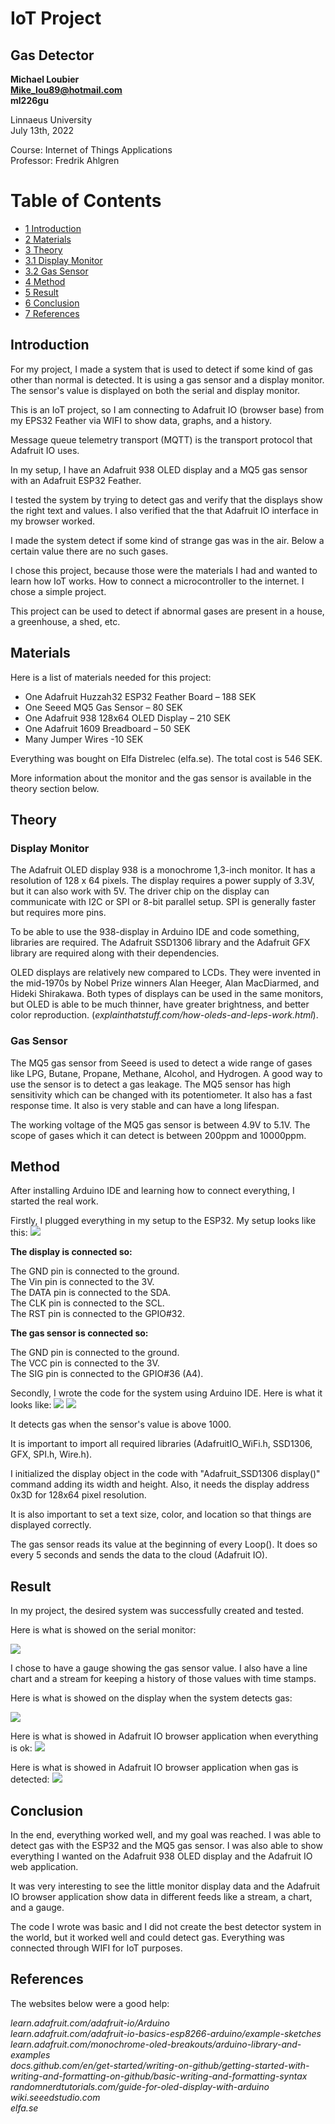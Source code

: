 # IoT Project

## Gas Detector

**Michael Loubier**<br/>
**Mike_lou89@hotmail.com**<br/>
**ml226gu**<br/>

Linnaeus University<br/>
July 13th, 2022

Course: Internet of Things Applications<br/>
Professor: Fredrik Ahlgren

# Table of Contents

- [1 Introduction](#introduction)
- [2 Materials](#materials)
- [3 Theory](#theory)
- [3.1 Display Monitor](#display-monitor)
- [3.2 Gas Sensor](#gas-sensor)
- [4 Method](#method)
- [5 Result](#result)
- [6 Conclusion](#conclusion)
- [7 References](#references)

## Introduction

For my project, I made a system that is used to detect if some kind of gas other than normal is detected. It is using a gas sensor and a display monitor. The sensor&#39;s value is displayed on both the serial and display monitor.

This is an IoT project, so I am connecting to Adafruit IO (browser base) from my EPS32 Feather via WIFI to show data, graphs, and a history.

Message queue telemetry transport (MQTT) is the transport protocol that Adafruit IO uses.

In my setup, I have an Adafruit 938 OLED display and a MQ5 gas sensor with an Adafruit ESP32 Feather.

I tested the system by trying to detect gas and verify that the displays show the right text and values. I also verified that the that Adafruit IO interface in my browser worked.

I made the system detect if some kind of strange gas was in the air. Below a certain value there are no such gases.

I chose this project, because those were the materials I had and wanted to learn how IoT works. How to connect a microcontroller to the internet. I chose a simple project.

This project can be used to detect if abnormal gases are present in a house, a greenhouse, a shed, etc.

## Materials

Here is a list of materials needed for this project:

- One Adafruit Huzzah32 ESP32 Feather Board – 188 SEK
- One Seeed MQ5 Gas Sensor – 80 SEK
- One Adafruit 938 128x64 OLED Display – 210 SEK
- One Adafruit 1609 Breadboard – 50 SEK
- Many Jumper Wires -10 SEK

Everything was bought on Elfa Distrelec (elfa.se). The total cost is 546 SEK.

More information about the monitor and the gas sensor is available in the theory section below.

## Theory
  ### Display Monitor

The Adafruit OLED display 938 is a monochrome 1,3-inch monitor. It has a resolution of 128 x 64 pixels. The display requires a power supply of 3.3V, but it can also work with 5V. The driver chip on the display can communicate with I2C or SPI or 8-bit parallel setup. SPI is generally faster but requires more pins.

To be able to use the 938-display in Arduino IDE and code something, libraries are required. The Adafruit SSD1306 library and the Adafruit GFX library are required along with their dependencies.

OLED displays are relatively new compared to LCDs. They were invented in the mid-1970s by Nobel Prize winners Alan Heeger, Alan MacDiarmed, and Hideki Shirakawa. Both types of displays can be used in the same monitors, but OLED is able to be much thinner, have greater brightness, and better color reproduction. (_explainthatstuff.com/how-oleds-and-leps-work.html_).

  ### Gas Sensor

The MQ5 gas sensor from Seeed is used to detect a wide range of gases like LPG, Butane, Propane, Methane, Alcohol, and Hydrogen. A good way to use the sensor is to detect a gas leakage. The MQ5 sensor has high sensitivity which can be changed with its potentiometer. It also has a fast response time. It also is very stable and can have a long lifespan.

The working voltage of the MQ5 gas sensor is between 4.9V to 5.1V. The scope of gases which it can detect is between 200ppm and 10000ppm.

## Method

After installing Arduino IDE and learning how to connect everything, I started the real work.

Firstly, I plugged everything in my setup to the ESP32. My setup looks like this:
![](https://github.com/Sozyone/IoT-Gas-Project/blob/main/OK.jpg)

**The display is connected so:**

The GND pin is connected to the ground.<br/>
The Vin pin is connected to the 3V.<br/>
The DATA pin is connected to the SDA.<br/>
The CLK pin is connected to the SCL.<br/>
The RST pin is connected to the GPIO#32.<br/>

**The gas sensor is connected so:**

The GND pin is connected to the ground.<br/>
The VCC pin is connected to the 3V.<br/>
The SIG pin is connected to the GPIO#36 (A4).<br/>

Secondly, I wrote the code for the system using Arduino IDE. Here is what it looks like:
![](https://github.com/Sozyone/IoT-Gas-Project/blob/main/Code1.png)
![](https://github.com/Sozyone/IoT-Gas-Project/blob/main/Code2.png)

It detects gas when the sensor&#39;s value is above 1000.

It is important to import all required libraries (AdafruitIO\_WiFi.h, SSD1306, GFX, SPI.h, Wire.h).

I initialized the display object in the code with &quot;Adafruit\_SSD1306 display()&quot; command adding its width and height. Also, it needs the display address 0x3D for 128x64 pixel resolution.

It is also important to set a text size, color, and location so that things are displayed correctly.

The gas sensor reads its value at the beginning of every Loop(). It does so every 5 seconds and sends the data to the cloud (Adafruit IO).

## Result

In my project, the desired system was successfully created and tested.

Here is what is showed on the serial monitor:

![](https://github.com/Sozyone/IoT-Gas-Project/blob/main/Serial.png)

I chose to have a gauge showing the gas sensor value.
I also have a line chart and a stream for keeping a history of those values with time stamps. 

Here is what is showed on the display when the system detects gas:

![](https://github.com/Sozyone/IoT-Gas-Project/blob/main/Gas.jpg)

Here is what is showed in Adafruit IO browser application when everything is ok:
![](https://github.com/Sozyone/IoT-Gas-Project/blob/main/Adafruit%20IO%20OK.jpeg)

Here is what is showed in Adafruit IO browser application when gas is detected:
![](https://github.com/Sozyone/IoT-Gas-Project/blob/main/Adafruit%20IO%20Gas.jpeg)

## Conclusion

In the end, everything worked well, and my goal was reached. I was able to detect gas with the ESP32 and the MQ5 gas sensor. I was also able to show everything I wanted on the Adafruit 938 OLED display and the Adafruit IO web application.

It was very interesting to see the little monitor display data and the Adafruit IO browser application show data in different feeds like a stream, a chart, and a gauge.

The code I wrote was basic and I did not create the best detector system in the world, but it worked well and could detect gas. Everything was connected through WIFI for IoT purposes.

## References

The websites below were a good help:

_learn.adafruit.com/adafruit-io/Arduino_<br/>
_learn.adafruit.com/adafruit-io-basics-esp8266-arduino/example-sketches_<br/>
_learn.adafruit.com/monochrome-oled-breakouts/arduino-library-and-examples_<br/>
_docs.github.com/en/get-started/writing-on-github/getting-started-with-writing-and-formatting-on-github/basic-writing-and-formatting-syntax_<br/>
_randomnerdtutorials.com/guide-for-oled-display-with-arduino_<br/>
_wiki.seeedstudio.com_<br/>
_elfa.se_<br/>
